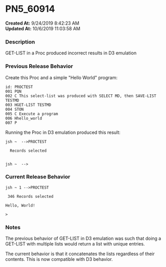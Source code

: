 # PN5_60914

**Created At:** 9/24/2019 8:42:23 AM  
**Updated At:** 10/6/2019 11:03:58 AM  


### Description

GET-LIST in a Proc produced incorrect results in D3 emulation



### Previous Release Behavior

Create this Proc and a simple "Hello World" program:



```
id: PROCTEST
001 PQN
002 C This select-list was produced with SELECT MD, then SAVE-LIST TESTMD
003 HGET-LIST TESTMD
004 STON
005 C Execute a program
006 Hhello_world
007 P
```

Running the Proc in D3 emulation produced this result:



```
jsh ~  -->PROCTEST

  Records selected


jsh ~  -->
```



### Current Release Behavior



```
jsh ~ 1 -->PROCTEST

 346 Records selected

Hello, World!

>
```



### Notes

The previous behavior of GET-LIST in D3 emulation was such that doing a GET-LIST with multiple lists would return a list with unique entries.

The current behavior is that it concatenates the lists regardless of their contents. This is now compatible with D3 behavior.
